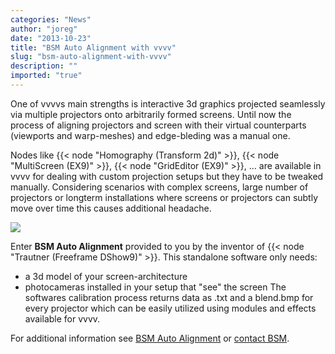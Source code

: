 ```yaml
---
categories: "News"
author: "joreg"
date: "2013-10-23"
title: "BSM Auto Alignment with vvvv"
slug: "bsm-auto-alignment-with-vvvv"
description: ""
imported: "true"
---
```



One of vvvvs main strengths is interactive 3d graphics projected seamlessly via multiple projectors onto arbitrarily formed screens. Until now the process of aligning projectors and screen with their virtual counterparts (viewports and warp-meshes) and edge-bleding was a manual one. 

Nodes like {{< node "Homography (Transform 2d)" >}}, {{< node "MultiScreen (EX9)" >}}, {{< node "GridEditor (EX9)" >}}, ... are available in vvvv for dealing with custom projection setups but they have to be tweaked manually. Considering scenarios with complex screens, large number of projectors or longterm installations where screens or projectors can subtly move over time this causes additional headache.

![](bsmautoalignment.png)

Enter **BSM Auto Alignment** provided to you by the inventor of {{< node "Trautner (Freeframe DShow9)" >}}. This standalone software only needs:
* a 3d model of your screen-architecture 
* photocameras installed in your setup that "see" the screen
The softwares calibration process returns data as .txt and a blend.bmp for every projector which can be easily utilized using modules and effects available for vvvv. 

For additional information see [BSM Auto Alignment](http://www.brainsalt.com/Products/B6-Series-Software/Calibrator) or [contact BSM](http://www.brainsalt.com/Company/Contact).


